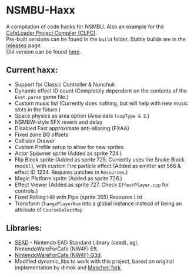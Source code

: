 # NSMBU-Haxx
A compilation of code hacks for NSMBU. Also an example for the [CafeLoader Project Compiler (CLPC)](https://github.com/aboood40091/CLPC).  
Pre-built versions can be found in the `build` folder. Stable builds are in the [releases](https://github.com/aboood40091/NSMBU-Haxx-Rewrite/releases) page.  
Old version can be found [here](https://github.com/aboood40091/NSMBU-haxx).

## Current haxx:
* Support for Classic Controller & Nunchuk  
* Dynamic effect ID count (Completely dependent on the contents of the `Eset.param` game file.)  
* Custom music list (Currently does nothing, but will help with new music slots in the future.)  
* Space physics as area option (Area data `loopType & 2`.)  
* NSMBW-style SFX reverb and delay  
* Disabled Fast approximate anti-aliasing (FXAA)  
* Fixed zone BG offsets  
* Collision Drawer  
* Custom Profile setup to allow for new sprites  
* Actor Spawner sprite (Added as sprite 724.)  
* Flip Block sprite (Added as sprite 725. Currently uses the Snake Block model.), with custom Fire particle effect (Added as emitter set 566 & effect ID 1234. Requires patches in `Resources`.)  
* Magic Platform sprite (Added as sprite 726.)  
* Effect Viewer (Added as sprite 727. Check `EffectPlayer.cpp` for controls.)  
* Fixed Rolling Hill with Pipe (sprite 355) Resource List  
* Transform `ChangePlayerNum` into a global instance instead of being an attribute of `CourseSelectMap`  

## Libraries:
* [SEAD](https://github.com/aboood40091/sead) - Nintendo EAD Standard Library (sead), agl, NintendoWareForCafe (NW4F) Eft.  
* [NintendoWareForCafe (NW4F) G3d](https://github.com/nw4f/G3d).  
* Modified dynamic_libs to work with this project, based on original implementation by dimok and [Maschell fork](https://github.com/Maschell/dynamic_libs).
